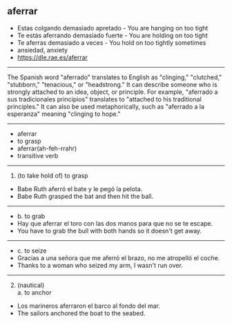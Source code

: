 

## aferrar

- Estas colgando demasiado apretado - You are hanging on too tight
- Te estás aferrando demasiado fuerte - You are holding on too tight
- Te aferras demasiado a veces - You hold on too tightly sometimes
- ansiedad, anxiety
- https://dle.rae.es/aferrar

---

The Spanish word "aferrado" translates to English as "clinging," "clutched," "stubborn," "tenacious," or "headstrong." It can describe someone who is strongly attached to an idea, object, or principle. For example, "aferrado a sus tradicionales principios" translates to "attached to his traditional principles." It can also be used metaphorically, such as "aferrado a la esperanza" meaning "clinging to hope."

---

- aferrar
- to grasp
- aferrar(ah-feh-rrahr)   
- transitive verb

---

1. (to take hold of) to grasp

- Babe Ruth aferró el bate y le pegó la pelota.
- Babe Ruth grasped the bat and then hit the ball.

---

- b. to grab  
- Hay que aferrar el toro con las dos manos para que no se te escape.
- You have to grab the bull with both hands so it doesn't get away.

---

- c. to seize  
- Gracias a una señora que me aferró el brazo, no me atropelló el coche.
- Thanks to a woman who seized my arm, I wasn't run over.

---

2. (nautical)  
a. to anchor  

- Los marineros aferraron el barco al fondo del mar.
- The sailors anchored the boat to the seabed.
